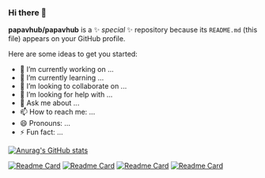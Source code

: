 ### Hi there 👋


**papavhub/papavhub** is a ✨ _special_ ✨ repository because its `README.md` (this file) appears on your GitHub profile.

Here are some ideas to get you started:

- 🔭 I’m currently working on ...
- 🌱 I’m currently learning ...
- 👯 I’m looking to collaborate on ...
- 🤔 I’m looking for help with ...
- 💬 Ask me about ...
- 📫 How to reach me: ...
- 😄 Pronouns: ...
- ⚡ Fun fact: ...

[![Anurag's GitHub stats](https://github-readme-stats.vercel.app/api?username=papavhub)](https://github.com/papavhub?tab=repositories)
<!-- [![Top Langs](https://github-readme-stats.vercel.app/api/top-langs/?username=papavhub&count_private=true&show_icons=true&theme=radical)](https://github.com/papavhub/github-readme-stats) -->

[![Readme Card](https://github-readme-stats.vercel.app/api/pin/?username=papavhub&repo=CACA-2022CD)](https://github.com/papavhub/CACA-2022CD)
[![Readme Card](https://github-readme-stats.vercel.app/api/pin/?username=papavhub&repo=Healthcare-with-MSA-Docker
)](https://github.com/papavhub/Healthcare-with-MSA-Docker)
[![Readme Card](https://github-readme-stats.vercel.app/api/pin/?username=papavhub&repo=CACA
)](https://github.com/papavhub/CACA)
[![Readme Card](https://github-readme-stats.vercel.app/api/pin/?username=papavhub&repo=SmileSpeedGate
)](https://github.com/papavhub/SmileSpeedGate)
